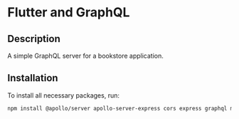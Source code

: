 # Flutter and GraphQL 

## Description

A simple GraphQL server for a bookstore application.

## Installation

To install all necessary packages, run:

```bash
npm install @apollo/server apollo-server-express cors express graphql mongoose @types/typescript @types/express @types/graphql @types/node nodemon ts-node typescript

